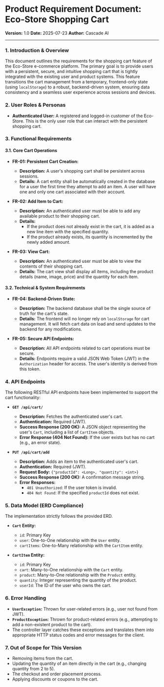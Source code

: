 # Product Requirement Document: Eco-Store Shopping Cart

**Version:** 1.0
**Date:** 2025-07-23
**Author:** Cascade AI

---

### 1. Introduction & Overview

This document outlines the requirements for the shopping cart feature of the Eco-Store e-commerce platform. The primary goal is to provide users with a persistent, secure, and intuitive shopping cart that is tightly integrated with the existing user and product systems. This feature transitions the cart management from a temporary, frontend-only state (using `localStorage`) to a robust, backend-driven system, ensuring data consistency and a seamless user experience across sessions and devices.

### 2. User Roles & Personas

*   **Authenticated User:** A registered and logged-in customer of the Eco-Store. This is the only user role that can interact with the persistent shopping cart.

### 3. Functional Requirements

#### 3.1. Core Cart Operations

*   **FR-01: Persistent Cart Creation:**
    *   **Description:** A user's shopping cart shall be persistent across sessions.
    *   **Details:** A cart entity shall be automatically created in the database for a user the first time they attempt to add an item. A user will have one and only one cart associated with their account.

*   **FR-02: Add Item to Cart:**
    *   **Description:** An authenticated user must be able to add any available product to their shopping cart.
    *   **Details:**
        *   If the product does not already exist in the cart, it is added as a new line item with the specified quantity.
        *   If the product already exists, its quantity is incremented by the newly added amount.

*   **FR-03: View Cart:**
    *   **Description:** An authenticated user must be able to view the contents of their shopping cart.
    *   **Details:** The cart view shall display all items, including the product details (name, image, price) and the quantity for each item.

#### 3.2. Technical & System Requirements

*   **FR-04: Backend-Driven State:**
    *   **Description:** The backend database shall be the single source of truth for the cart's state.
    *   **Details:** The frontend will no longer rely on `localStorage` for cart management. It will fetch cart data on load and send updates to the backend for any modifications.

*   **FR-05: Secure API Endpoints:**
    *   **Description:** All API endpoints related to cart operations must be secure.
    *   **Details:** Endpoints require a valid JSON Web Token (JWT) in the `Authorization` header for access. The user's identity is derived from this token.

### 4. API Endpoints

The following RESTful API endpoints have been implemented to support the cart functionality:

*   **`GET /api/cart/`**
    *   **Description:** Fetches the authenticated user's cart.
    *   **Authentication:** Required (JWT).
    *   **Success Response (200 OK):** A JSON object representing the user's `Cart`, including a list of `CartItem` objects.
    *   **Error Response (404 Not Found):** If the user exists but has no cart (e.g., an error state).

*   **`PUT /api/cart/add`**
    *   **Description:** Adds an item to the authenticated user's cart.
    *   **Authentication:** Required (JWT).
    *   **Request Body:** `{"productId": <Long>, "quantity": <int>}`
    *   **Success Response (200 OK):** A confirmation message string.
    *   **Error Responses:**
        *   `401 Unauthorized`: If the user token is invalid.
        *   `404 Not Found`: If the specified `productId` does not exist.

### 5. Data Model (ERD Compliance)

The implementation strictly follows the provided ERD.

*   **`Cart` Entity:**
    *   `id`: Primary Key
    *   `user`: One-to-One relationship with the `User` entity.
    *   `cartItems`: One-to-Many relationship with the `CartItem` entity.

*   **`CartItem` Entity:**
    *   `id`: Primary Key
    *   `cart`: Many-to-One relationship with the `Cart` entity.
    *   `product`: Many-to-One relationship with the `Product` entity.
    *   `quantity`: Integer representing the quantity of the product.
    *   `userId`: The ID of the user who owns the cart.

### 6. Error Handling

*   **`UserException`:** Thrown for user-related errors (e.g., user not found from JWT).
*   **`ProductException`:** Thrown for product-related errors (e.g., attempting to add a non-existent product to the cart).
*   The controller layer catches these exceptions and translates them into appropriate HTTP status codes and error messages for the client.

### 7. Out of Scope for This Version

*   Removing items from the cart.
*   Updating the quantity of an item directly in the cart (e.g., changing quantity from 2 to 5).
*   The checkout and order placement process.
*   Applying discounts or coupons to the cart.

